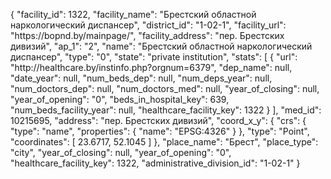 {
    "facility_id": 1322,
    "facility_name": "Брестский областной наркологический диспансер",
    "district_id": "1-02-1",
    "facility_url": "https:\/\/bopnd.by\/mainpage\/",
    "facility_address": "пер. Брестских дивизий",
    "ap_1": "2",
    "name": "Брестский областной наркологический диспансер",
    "type": "0",
    "state": "private institution",
    "stats": [
        {
            "url": "http:\/\/healthcare.by\/instinfo.php?orgnum=6379",
            "dep_name": null,
            "date_year": null,
            "num_beds_dep": null,
            "num_deps_year": null,
            "num_doctors_dep": null,
            "num_doctors_med": null,
            "year_of_closing": null,
            "year_of_opening": "0",
            "beds_in_hospital_key": 639,
            "num_beds_facility_year": null,
            "healthcare_facility_key": 1322
        }
    ],
    "med_id": 10215695,
    "address": "пер. Брестских дивизий",
    "coord_x_y": {
        "crs": {
            "type": "name",
            "properties": {
                "name": "EPSG:4326"
            }
        },
        "type": "Point",
        "coordinates": [
            23.6717,
            52.1045
        ]
    },
    "place_name": "Брест",
    "place_type": "city",
    "year_of_closing": null,
    "year_of_opening": "0",
    "healthcare_facility_key": 1322,
    "administrative_division_id": "1-02-1"
}